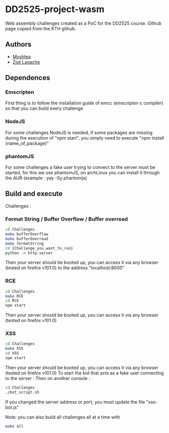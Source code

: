 # DD2525-project-wasm

Web assembly challenges created as a PoC for the DD2525 course. Github page copied from the KTH github.

## Authors

 - [Myshtea](https://github.com/Myshtea)
 - [Zoé Lagache](https://github.com/zoeLagache)

## Dependences
### Emscripten
First thing is to follow the installation guide of emcc (emscripten c compiler) so that you can build every challenge

### NodeJS
For some challenges NodeJS is needed, if some packages are missing during the execution of "npm start", you simply need to execute "npm install {name_of_package}"

### phantomJS
For some challenges a fake user trying to connect to the server must be started, for this we use phantomJS, on archLinux you can install it through the AUR (example : yay -Sy phantomjs)

## Build and execute
Challenges :

### Format String / Buffer Overflow / Buffer overread
```bash
cd Challenges
make bufferOverflow
make bufferOverread
make formatString
cd {Challenge_you_want_to_run}
python -m http.server
```

Then your server should be booted up, you can access it via any browser (tested on firefox v101.0)
to the address "localhost:8000"

### RCE
```bash
cd Challenges
make RCE
cd RCE
npm start
```
Then your server should be booted up, you can access it via any browser (tested on firefox v101.0)

### XSS
```bash
cd Challenges
make XSS
cd XSS
npm start
```
Then your server should be booted up, you can access it via any browser (tested on firefox v101.0)
To start the bot that acts as a fake user connecting to the server :
Then on another console :
```bash
cd Challenges
./bot_script.sh
```
If you changed the server address or port, you must update the file "xss-bot.js"

Note: you can also build all challenges all at a time with 
```bash
make all
```



